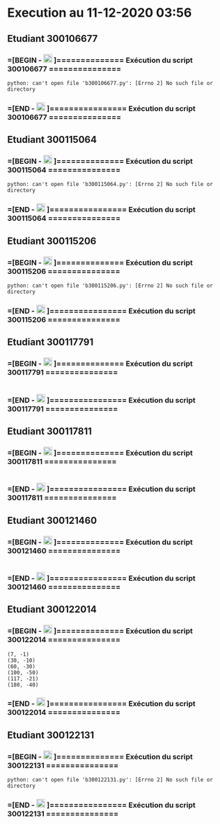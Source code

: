 # Execution au 11-12-2020 03:56

## Etudiant 300106677 
###  =[BEGIN - <image src='https://avatars0.githubusercontent.com/u/71027895?s=460&v=4' width=20 height=20></image> ]============== Exécution du script 300106677 =============== 
```
python: can't open file 'b300106677.py': [Errno 2] No such file or directory
```
###  =[END - <image src='https://avatars0.githubusercontent.com/u/71027895?s=460&v=4' width=20 height=20></image> ]================ Exécution du script 300106677 =============== 

## Etudiant 300115064 
###  =[BEGIN - <image src='https://avatars0.githubusercontent.com/u/72874987?s=460&v=4' width=20 height=20></image> ]============== Exécution du script 300115064 =============== 
```
python: can't open file 'b300115064.py': [Errno 2] No such file or directory
```
###  =[END - <image src='https://avatars0.githubusercontent.com/u/72874987?s=460&v=4' width=20 height=20></image> ]================ Exécution du script 300115064 =============== 

## Etudiant 300115206 
###  =[BEGIN - <image src='https://avatars0.githubusercontent.com/u/73952068?s=460&v=4' width=20 height=20></image> ]============== Exécution du script 300115206 =============== 
```
python: can't open file 'b300115206.py': [Errno 2] No such file or directory
```
###  =[END - <image src='https://avatars0.githubusercontent.com/u/73952068?s=460&v=4' width=20 height=20></image> ]================ Exécution du script 300115206 =============== 

## Etudiant 300117791 
###  =[BEGIN - <image src='https://avatars0.githubusercontent.com/u/73952191?s=460&v=4' width=20 height=20></image> ]============== Exécution du script 300117791 =============== 
```
```
###  =[END - <image src='https://avatars0.githubusercontent.com/u/73952191?s=460&v=4' width=20 height=20></image> ]================ Exécution du script 300117791 =============== 

## Etudiant 300117811 
###  =[BEGIN - <image src='https://avatars0.githubusercontent.com/u/71027809?s=460&v=4' width=20 height=20></image> ]============== Exécution du script 300117811 =============== 
```
```
###  =[END - <image src='https://avatars0.githubusercontent.com/u/71027809?s=460&v=4' width=20 height=20></image> ]================ Exécution du script 300117811 =============== 

## Etudiant 300121460 
###  =[BEGIN - <image src='https://avatars0.githubusercontent.com/u/71027883?s=460&v=4' width=20 height=20></image> ]============== Exécution du script 300121460 =============== 
```
```
###  =[END - <image src='https://avatars0.githubusercontent.com/u/71027883?s=460&v=4' width=20 height=20></image> ]================ Exécution du script 300121460 =============== 

## Etudiant 300122014 
###  =[BEGIN - <image src='https://avatars0.githubusercontent.com/u/71392439?s=460&v=4' width=20 height=20></image> ]============== Exécution du script 300122014 =============== 
```
(7, -1)
(30, -10)
(60, -30)
(100, -50)
(117, -21)
(180, -40)
```
###  =[END - <image src='https://avatars0.githubusercontent.com/u/71392439?s=460&v=4' width=20 height=20></image> ]================ Exécution du script 300122014 =============== 

## Etudiant 300122131 
###  =[BEGIN - <image src='https://avatars0.githubusercontent.com/u/71394111?s=460&v=4' width=20 height=20></image> ]============== Exécution du script 300122131 =============== 
```
python: can't open file 'b300122131.py': [Errno 2] No such file or directory
```
###  =[END - <image src='https://avatars0.githubusercontent.com/u/71394111?s=460&v=4' width=20 height=20></image> ]================ Exécution du script 300122131 =============== 
